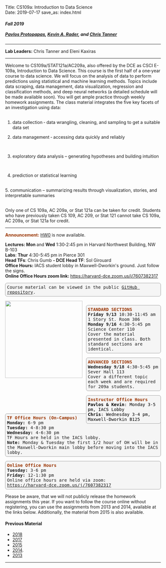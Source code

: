 Title: CS109a: Introduction to Data Science <br>
Date: 2019-07-17
save_as: index.html


<h5>
Fall 2019 <br><br>
<a href="https://iacs.seas.harvard.edu/people/pavlos-protopapas">Pavlos Protopapas</a>,  <a href='https://statistics.fas.harvard.edu/people/kevin-rader'>Kevin A. Rader</a>, and <a href="https://iacs.seas.harvard.edu/people/chris-tanner">Chris Tanner</a></h5>

<hr>

<style>
pre {
  background-color: #F5F5F5;
  display: block;
  font-family: monospace;
  font-size: 14px;
  white-space: pre;
  border-color: #999999;
  border-width: 1px;
  border-style: solid;
  border-radius: 6px;
  margin: 1em 0;
  padding: 5px;
  white-space: pre-wrap;
}

.containerMain {
    display: flex;
    width: 100%;
    height: 300px;
}

.contentA {
    flex: 1;
    flex-direction:column;
 }

.contentB {
    flex: 3;
  }
</style>
<p><strong>Lab Leaders:</strong> Chris Tanner and Eleni Kaxiras</p>
<hr>

<p>Welcome to CS109a/STAT121a/AC209a, also offered by the DCE as CSCI E-109a, Introduction to Data Science. This course is the first half of a one‐year course to data science. We will focus on the analysis of data to perform predictions using statistical and machine learning methods. Topics include data scraping, data management, data visualization, regression and classification methods, and deep neural networks (a detailed schedule will be made available soon). You will get ample practice through weekly homework assignments. The class material integrates the five key facets of an investigation using data:
<br/><br/>

1. data collection ‐ data wrangling, cleaning, and sampling to get a suitable data set <br>

2. data management ‐ accessing data quickly and reliably
<br>

3. exploratory data analysis – generating hypotheses and building intuition
<br>

4. prediction or statistical learning
<br>
5. communication – summarizing results through visualization, stories, and interpretable summaries
<br/> <br/>


Only one of CS 109a, AC 209a, or Stat 121a can be taken for credit. Students who have previously taken CS 109, AC 209, or Stat 121 cannot take CS 109a, AC 209a, or Stat 121a for credit.


<hr>
<span style="color: #993300;"><strong>Announcement:</strong></span> <a href="https://canvas.harvard.edu/courses/61942/assignments/306006">HW0</a> is now available.
<br/>

<strong>Lectures: Mon </strong> and <strong>Wed</strong> 1:30‐2:45 pm in Harvard Northwest Building, NW B-103
<br/>
<strong>Labs</strong>: <strong>Thur</strong> 4:30-5:45 pm in Pierce 301
</br>
<strong>Head TFs</strong>: Chris Gumb <strong> - DCE Head TF</strong>: Sol Girouard
</br>
<strong>Office Hours:</strong> IACS student lobby in Maxwell-Dworkin's ground. Just follow the signs.
<br/>
<strong>Online Office Hours zoom link: </strong><a href="https://harvard-dce.zoom.us/j/7607382317">https://harvard-dce.zoom.us/j/7607382317</a>


<pre>Course material can be viewed in the public <a href="https://github.com/Harvard-IACS/2019-CS109A/tree/master/content">GitHub repository</a>.</pre>


<div class="containerMain">
<div class="containerA">
<img src="https://harvard-iacs.github.io/2018-CS109A/images/CS109AImage.png"  style="width:250px"/>
</div>

<div class="containerB">&nbsp&nbsp&nbsp </div>
<div class="containerB">

<pre>
<span style="color: #993300;"><strong>STANDARD SECTIONS</strong></span>
<strong>Friday 9/13</strong> 10:30-11:45 am 1 Story St. Room 306
<strong>Monday 9/16</strong> 4:30-5:45 pm Science Center 110
Cover the material presented in class. Both standard sections are identical.<br /></span></pre>

<pre><span style="color: #993300;"><strong>ADVANCED SECTIONS</strong></span>
<strong>Wednesday 9/18</strong> 4:30-5:45 pm Sever Hall 113
Cover a different topic each week and are required for 209a students.<br /></pre>

<pre><span style="color: #993300;"><strong>Instructor Office Hours</strong></span><br /><span style="color: #000000;"><strong>Pavlos & Kevin</strong>: Monday 3-5 pm, IACS Lobby</span>
<span style="color: #000000;"><strong>Chris</strong>: Wednesday 3-4 pm, Maxwell-Dworkin B125</span>
</pre>

</div>
</div>
</div>




<br/>
<br/>
<br/>

<div>
<pre><strong><span style="color: #993300;">TF Office Hours (On-Campus)</span></strong><strong><span style="color: #993300;"></span></strong>
<strong>Monday:</strong> 6-9 pm
<strong>Tuesday:</strong> 4-8:30 pm
<strong>Wednesday:</strong> 4-6:30 pm
TF Hours are held in the IACS lobby.
<strong>Note:</strong> Monday & Tuesday the first 1/2 hour of OH will be in the Maxwell-Dworkin main lobby before moving into the IACS lobby.</pre>

<pre><strong><span style="color: #993300;">Online Office Hours</span></strong><strong><span style="color: #993300;"></span></strong>
<strong>Tuesday:</strong> 3-6 pm
<strong>Friday:</strong> 12-1:30 pm
Online office hours are held via zoom:
<a href="https://harvard-dce.zoom.us/j/7607382317">https://harvard-dce.zoom.us/j/7607382317</a></pre>
<p>Please be aware, that we will not publicly release the homework assignments this year. If you want to follow the course online without registering, you can use the assignments from 2013 and 2014, available at the links below. Additionally, the material from 2015 is also available.</p>

<h4>Previous Material</h4>
<ul>
<li><a href="http://harvard-iacs.github.io/2018-CS109A">2018</a></li>
<li><a href="http://harvard-iacs.github.io/2017-CS109A">2017</a></li>
<li><a href="http://cs109.github.io/2015">2015</a></li>
<li><a href="http://cs109.github.io/2014/index.html">2014</a>.</li>
<li><a href="https://github.com/cs109/content">2013</a></li>
</ul>
</div>

<hr />
